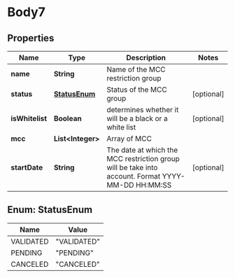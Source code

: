 
# Body7

## Properties
Name | Type | Description | Notes
------------ | ------------- | ------------- | -------------
**name** | **String** | Name of the MCC restriction group | 
**status** | [**StatusEnum**](#StatusEnum) | Status of the MCC group |  [optional]
**isWhitelist** | **Boolean** | determines whether it will be a black or a white list |  [optional]
**mcc** | **List&lt;Integer&gt;** | Array of MCC | 
**startDate** | **String** | The date at which the MCC restriction group will be take into account. Format YYYY-MM-DD HH:MM:SS |  [optional]


<a name="StatusEnum"></a>
## Enum: StatusEnum
Name | Value
---- | -----
VALIDATED | &quot;VALIDATED&quot;
PENDING | &quot;PENDING&quot;
CANCELED | &quot;CANCELED&quot;




